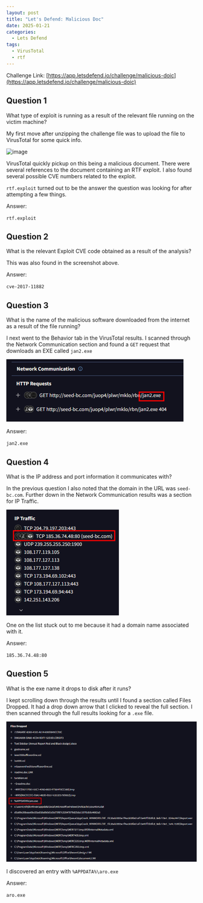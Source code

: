 ```yaml
---
layout: post
title: "Let's Defend: Malicious Doc"
date: 2025-01-21
categories:
  - Lets Defend
tags:
  - VirusTotal
  - rtf
---
```

Challenge Link: [https://app.letsdefend.io/challenge/malicious-doic](https://app.letsdefend.io/challenge/malicious-doic)

## Question 1
What type of exploit is running as a result of the relevant file running on the victim machine?

My first move after unzipping the challenge file was to upload the file to VirusTotal for some quick info.

![image](attachments/image.png)

VirusTotal quickly pickup on this being a malicious document. There were several references to the document containing an RTF exploit. I also found several possible CVE numbers related to the exploit.

`rtf.exploit` turned out to be the answer the question was looking for after attempting a few things.

Answer:

`rtf.exploit`

## Question 2
What is the relevant Exploit CVE code obtained as a result of the analysis?

This was also found in the screenshot above.

Answer:

`cve-2017-11882`

## Question 3
What is the name of the malicious software downloaded from the internet as a result of the file running?

I next went to the Behavior tab in the VirusTotal results. I scanned through the Network Communication section and found a `GET` request that downloads an EXE called `jan2.exe`

![image 1](attachments/image-1.png)

Answer:

`jan2.exe`

## Question 4
What is the IP address and port information it communicates with?

In the previous question I also noted that the domain in the URL was `seed-bc.com`. Further down in the Network Communication results was a section for IP Traffic.

![image 2](attachments/image-2.png)

One on the list stuck out to me because it had a domain name associated with it.

Answer:

`185.36.74.48:80`

## Question 5
What is the exe name it drops to disk after it runs?

I kept scrolling down through the results until I found a section called Files Dropped. It had a drop down arrow that I clicked to reveal the full section. I then scanned through the full results looking for a `.exe` file.

![image 3](attachments/image-3.png)

I discovered an entry with `%APPDATA%\aro.exe`

Answer:

`aro.exe`